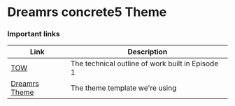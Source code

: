 # Dreamrs concrete5 Theme


### Important links
| Link | Description |
| --- | --- |
| [TOW](./tow/README.md) | The technical outline of work built in Episode 1 |
| [Dreamrs Theme](https://colorlib.com/wp/template/dreamrs/) | The theme template we're using |
